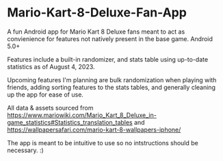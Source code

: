 # Mario-Kart-8-Deluxe-Fan-App
A fun Android app for Mario Kart 8 Deluxe fans meant to act as convienience for features not natively present in the base game. Android 5.0+

Features include a built-in randomizer, and stats table using up-to-date statistics as of August 4, 2023.

Upcoming features I'm planning are bulk randomization when playing with friends, adding sorting features to the stats tables, and generally cleaning up the app for ease of use.

All data & assets sourced from https://www.mariowiki.com/Mario_Kart_8_Deluxe_in-game_statistics#Statistics_translation_tables and https://wallpapersafari.com/mario-kart-8-wallpapers-iphone/

The app is meant to be intuitive to use so no intstructions should be necessary. :)
